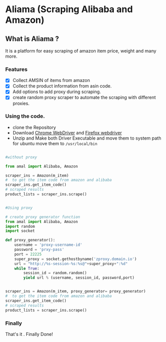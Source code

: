 # Aliama (Scraping Alibaba and Amazon)

## What is Aliama ?

It is a platform for easy scraping of amazon item price, weight and many more.

### Features

- [x] Collect AMSIN of items from amazon
- [x] Collect the product information from asin code.
- [X] Add options to add proxy during scraping.
- [X] create random proxy scraper to automate the scraping with different proxies.

### Using the code.

* clone the Repository 
* Download [Chrome WebDriver](https://chromedriver.chromium.org/) and [Firefox webdriver](https://github.com/mozilla/geckodriver/releases)
* Unzip and Make both Driver Executable and move them to system path for ubuntu move them to `/usr/local/bin`

```python

#without proxy

from amal import Alibaba, Amazon

scraper_ins = Amazon(m_item)
#  to get the item code from amazon and alibaba
scraper_ins.get_item_code()
# scraped results
product_lists = scraper_ins.scrape()

```

```python

#Using proxy

# create proxy generator function
from amal import Alibaba, Amazon
import random
import socket

def proxy_generator():
    username = 'proxy-username-id'
    password = 'prxy-pass'
    port = 22225
    super_proxy = socket.gethostbyname('zproxy.domain.io')
    url = "http://%s-session-%s:%s@"+super_proxy+":%d"
    while True:
        session_id = random.random()
        yield url % (username, session_id, password,port)


scraper_ins = Amazon(m_item, proxy_generator= proxy_generator)
#  to get the item code from amazon and alibaba
scraper_ins.get_item_code()
# scraped results
product_lists = scraper_ins.scrape()

```

### Finally

That's it . Finally Done!